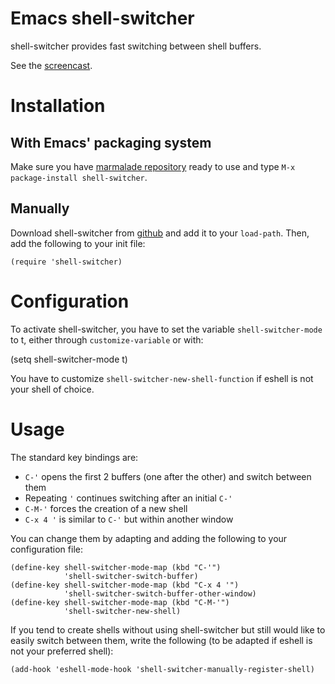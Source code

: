 Emacs shell-switcher
==========

shell-switcher provides fast switching between shell buffers.

See the [screencast](http://www.youtube.com/watch?v=jNSrrQwcCr4
"shell-switcher screencast").

# Installation

## With Emacs' packaging system

Make sure you have [marmalade repository](http://marmalade-repo.org/)
ready to use and type `M-x package-install shell-switcher`.

## Manually

Download shell-switcher from
[github](https://github.com/DamienCassou/shell-switcher
"shell-switcher project page") and add it to your `load-path`. Then,
add the following to your init file:

    (require 'shell-switcher)

# Configuration

To activate shell-switcher, you have to set the variable
`shell-switcher-mode` to t, either through `customize-variable` or
with:

   (setq shell-switcher-mode t)

You have to customize `shell-switcher-new-shell-function` if eshell is
not your shell of choice.

# Usage

The standard key bindings are:

- `C-'` opens the first 2 buffers (one after the other) and switch between them
- Repeating `'` continues switching after an initial `C-'`
- `C-M-'` forces the creation of a new shell
- `C-x 4 '` is similar to `C-'` but within another window

You can change them by adapting and adding the following to your
configuration file:

    (define-key shell-switcher-mode-map (kbd "C-'")
	            'shell-switcher-switch-buffer)
    (define-key shell-switcher-mode-map (kbd "C-x 4 '")
	            'shell-switcher-switch-buffer-other-window)
    (define-key shell-switcher-mode-map (kbd "C-M-'")
	            'shell-switcher-new-shell)

If you tend to create shells without using shell-switcher but still
would like to easily switch between them, write the following (to be
adapted if eshell is not your preferred shell):

    (add-hook 'eshell-mode-hook 'shell-switcher-manually-register-shell)

